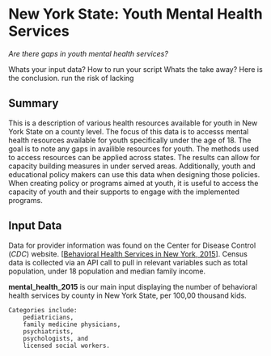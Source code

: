 # **New York State: Youth Mental Health Services**
*Are there gaps in youth mental health services?*


Whats your input data? 
How to run your script
Whats the take away? Here is the conclusion. run the risk of lacking 

## Summary

This is a description of various health resources available for youth in New York State on a county level. The focus of this data is to accesss mental health resources available for youth specifically under the age of 18. The goal is to note any gaps in availible resources for youth. The methods used to access resources can be applied across states. The results can allow for capacity building measures in under served areas. Additionally, youth and educational policy makers can use this data when designing those policies. When creating policy or programs aimed at youth, it is useful to access the capacity of youth and their supports to engage with the implemented programs.

## Input Data

Data for provider information was found on the Center for Disease Control (*CDC*) website. [[Behavioral Health Services in New York, 2015](https://www.cdc.gov/childrensmentalhealth/stateprofiles-providers/new-york/index.html)]. Census data is collected via an API call to pull in relevant variables such as total population, under 18 population and median family income. 

 **mental_health_2015** is our main input displaying the number of behavioral health services by county in New York State, per 100,00 thousand kids. 
 
    Categories include: 
        pediatricians, 
        family medicine physicians, 
        psychiatrists, 
        psychologists, and 
        licensed social workers.






